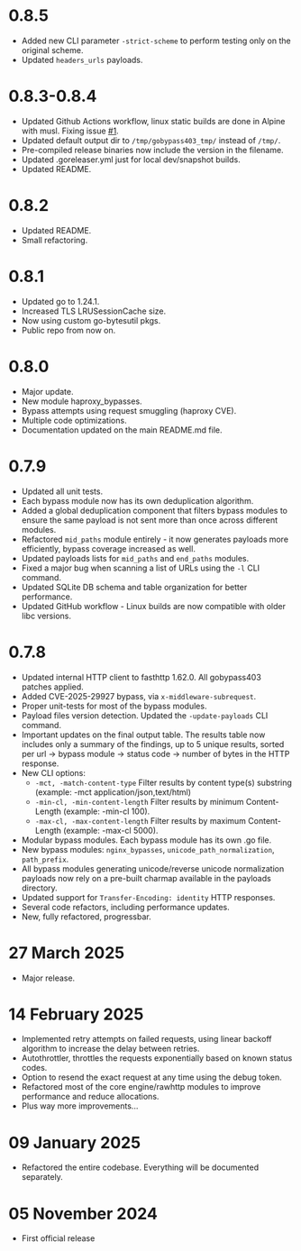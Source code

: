 # 0.8.5

- Added new CLI parameter `-strict-scheme` to perform testing only on the original scheme.
- Updated `headers_urls` payloads.
  
# 0.8.3-0.8.4

- Updated Github Actions workflow, linux static builds are done in Alpine with musl. Fixing issue [#1](https://github.com/slicingmelon/gobypass403/issues/1).
- Updated default output dir to `/tmp/gobypass403_tmp/` instead of `/tmp/`.
- Pre-compiled release binaries now include the version in the filename.
- Updated .goreleaser.yml just for local dev/snapshot builds.
- Updated README.

# 0.8.2

- Updated README.
- Small refactoring.
 
# 0.8.1

- Updated go to 1.24.1.
- Increased TLS LRUSessionCache size.
- Now using custom go-bytesutil pkgs.
- Public repo from now on.

# 0.8.0

- Major update.
- New module haproxy_bypasses.
- Bypass attempts using request smuggling (haproxy CVE).
- Multiple code optimizations.
- Documentation updated on the main README.md file.

# 0.7.9

- Updated all unit tests.
- Each bypass module now has its own deduplication algorithm.
- Added a global deduplication component that filters bypass modules to ensure the same payload is not sent more than once across different modules.
- Refactored `mid_paths` module entirely - it now generates payloads more efficiently, bypass coverage increased as well. 
- Updated payloads lists for `mid_paths` and `end_paths` modules.
- Fixed a major bug when scanning a list of URLs using the `-l` CLI command.
- Updated SQLite DB schema and table organization for better performance.
- Updated GitHub workflow - Linux builds are now compatible with older libc versions.


# 0.7.8

- Updated internal HTTP client to fasthttp 1.62.0. All gobypass403 patches applied.
- Added CVE-2025-29927 bypass, via `x-middleware-subrequest`.
- Proper unit-tests for most of the bypass modules.
- Payload files version detection. Updated the `-update-payloads` CLI command.
- Important updates on the final output table. The results table now includes only a summary of the findings, up to 5 unique results, sorted per url -> bypass module -> status code -> number of bytes in the HTTP response. 
- New CLI options:
  - `-mct, -match-content-type` Filter results by content type(s) substring (example: -mct application/json,text/html)
  - `-min-cl, -min-content-length` Filter results by minimum Content-Length (example: -min-cl 100).
  - `-max-cl, -max-content-length`  Filter results by maximum Content-Length (example: -max-cl 5000).
- Modular bypass modules. Each bypass module has its own .go file. 
- New bypass modules: `nginx_bypasses`, `unicode_path_normalization`, `path_prefix`.
- All bypass modules generating unicode/reverse unicode normalization payloads now rely on a pre-built charmap available in the payloads directory.  
- Updated support for `Transfer-Encoding: identity` HTTP responses.
- Several code refactors, including performance updates.
- New, fully refactored, progressbar. 

# 27 March 2025

- Major release.

# 14 February 2025

- Implemented retry attempts on failed requests, using linear backoff algorithm to increase the delay between retries.
- Autothrottler, throttles the requests exponentially based on known status codes.
- Option to resend the exact request at any time using the debug token.
- Refactored most of the core engine/rawhttp modules to improve performance and reduce allocations.
- Plus way more improvements...

# 09 January 2025

- Refactored the entire codebase. Everything will be documented separately. 

# 05 November 2024

- First official release